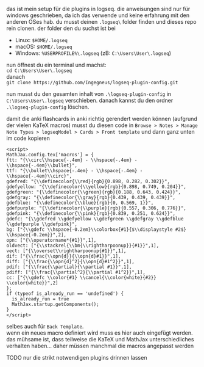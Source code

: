 das ist mein setup für die plugins in logseq. die anweisungen sind nur für windows geschrieben, da ich das verwende und keine erfahrung mit den anderen OSes hab. du musst deinen `.logseq\` folder finden und dieses repo rein clonen.
der folder den du suchst ist bei
- Linux: `$HOME/.logseq`
- macOS: `$HOME/.logseq`
- Windows: `%USERPROFILE%\.logseq` (zB: `C:\Users\User\.logseq`)

nun öffnest du ein terminal und machst:  
`cd C:\Users\User\.logseq`  
danach  
`git clone https://github.com/Ingegneus/logseq-plugin-config.git`  

nun musst du den gesamten inhalt von `.\logseq-plugin-config` in `C:\Users\User\.logseq` verschieben. danach kannst du den ordner `.\logseq-plugin-config` löschen. 

damit die anki flashcards in anki richtig gerendert werden können (aufgrund der vielen KaTeX macros) musst du diesen code in `Browse > Notes > Manage Note Types > logseqModel > Cards > Front template` und dann ganz unten im code kopieren

```
<script>
MathJax.config.tex['macros'] = {
ftt: "{\\circ\\hspace{-.4em} - \\hspace{-.4em} - \\hspace{-.4em}\\bullet}",
ttf: "{\\bullet\\hspace{-.4em} - \\hspace{-.4em} - \\hspace{-.4em}\\circ}",
gdefred: "{\\definecolor{\\red}{rgb}{0.898, 0.282, 0.302}}",
gdefyellow: "{\\definecolor{\\yellow}{rgb}{0.898, 0.749, 0.204}}",
gdefgreen: "{\\definecolor{\\green}{rgb}{0.188, 0.643, 0.424}}",
gdefgray: "{\\definecolor{\\gray}{rgb}{0.439, 0.439, 0.439}}",
gdefblue: "{\\definecolor{\\blue}{rgb}{0, 0.569, 1}}",
gdefpurple: "{\\definecolor{\\purple}{rgb}{0.557, 0.306, 0.776}}",
gdefpink: "{\\definecolor{\\pink}{rgb}{0.839, 0.251, 0.624}}",
gdefc: "{\\gdefred \\gdefyellow \\gdefgreen \\gdefgray \\gdefblue \\gdefpurple \\gdefpink}",
bg: ["{\\gdefc \\hspace{-0.2em}\\colorbox{#1}{$\\displaystyle #2$} \\hspace{-0.2em}}",2],
opn: ["{\\operatorname*{#1}}",1],
oldvect: ["{\\stackrel{\\bm{\\rightharpoonup}}{#1}}",1],
vect: ["{\\overset\\rightharpoonup{#1}}",1],
dif: ["{\\frac{\\opn{d}}{\\opn{d}#1}}",1],
diff: ["{\\frac{\\opn{d}^2}{\\opn{d}#1^2}}",1],
pdif: ["{\\frac{\\partial}{\\partial #1}}",1],
pdiff: ["{\\frac{\\partial^2}{\\partial #1^2}}",1],
cc: ["{\\gdefc \\color{#1} \\cancel{\\color{white}{#2}} \\color{white}}",2]
};
if (typeof is_already_run == 'undefined') {
  is_already_run = true
  MathJax.startup.getComponents();
}
</script>
```
selbes auch für `Back Template`.  
wenn ein neues macro definiert wird muss es hier auch eingefügt werden. das mühsame ist, dass teilweise die KaTeX und MathJax unterschiedliches verhalten haben... daher müssen manchmal die macros angepasst werden

TODO nur die strikt notwendigen plugins drinnen lassen